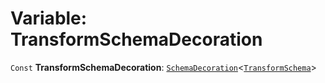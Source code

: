 # Variable: TransformSchemaDecoration

`Const` **TransformSchemaDecoration**: [`SchemaDecoration`](/auto-docs/utils/interfaces/SchemaDecoration-1.md)<[`TransformSchema`](/auto-docs/utils/interfaces/TransformSchema-1.md)>
